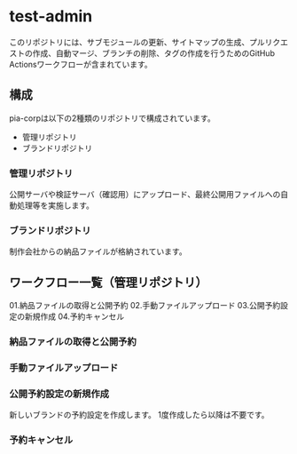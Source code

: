 # test-admin
このリポジトリには、サブモジュールの更新、サイトマップの生成、プルリクエストの作成、自動マージ、ブランチの削除、タグの作成を行うためのGitHub Actionsワークフローが含まれています。

## 構成
pia-corpは以下の2種類のリポジトリで構成されています。
- 管理リポジトリ
- ブランドリポジトリ

### 管理リポジトリ
公開サーバや検証サーバ（確認用）にアップロード、最終公開用ファイルへの自動処理等を実施します。

### ブランドリポジトリ
制作会社からの納品ファイルが格納されています。

## ワークフロー一覧（管理リポジトリ）
01.納品ファイルの取得と公開予約
02.手動ファイルアップロード
03.公開予約設定の新規作成
04.予約キャンセル

### 納品ファイルの取得と公開予約

### 手動ファイルアップロード

### 公開予約設定の新規作成
新しいブランドの予約設定を作成します。
1度作成したら以降は不要です。

### 予約キャンセル
